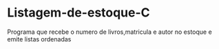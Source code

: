 # Listagem-de-estoque-C
Programa que recebe o numero de livros,matricula e autor no estoque e emite listas ordenadas 
